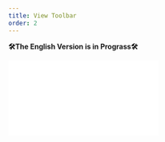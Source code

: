 ```yaml
---
title: View Toolbar
order: 2
---
```


**🛠The English Version is in Prograss🛠**

<embed src="@/docs/design/component/viewToolbar.zh.md"></embed>
